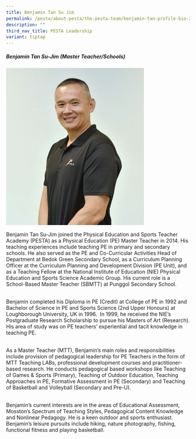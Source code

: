 ```yaml
---
title: Benjamin Tan Su Jim
permalink: /pesta/about-pesta/the-pesta-team/benjamin-tan-profile-bio-2019/
description: ""
third_nav_title: PESTA Leadership
variant: tiptap
---
```

<h5>Benjamin Tan Su-Jim (Master Teacher/Schools)</h5><div class="isomer-image-wrapper"><img style="width: 75%;" height="auto" width="100%" alt="" src="/images/DSC_0155.JPG"></div><p>Benjamin Tan Su-Jim joined the Physical Education and Sports Teacher Academy (PESTA) as a Physical Education (PE) Master Teacher in 2014. His teaching experiences include teaching PE in primary and secondary schools. He also served as the PE and Co-Curricular Activities Head of Department at Bedok Green Secondary School, as a Curriculum Planning Officer at the Curriculum Planning and Development Division (PE Unit), and as a Teaching Fellow at the National Institute of Education (NIE) Physical Education and Sports Science Academic Group. His current role is a School-Based Master Teacher (SBMTT) at Punggol Secondary School.<br><br></p><p>Benjamin completed his Diploma in PE (Credit) at College of PE in 1992 and Bachelor of Science in PE and Sports Science (2nd&nbsp;Upper Honours) at Loughborough University, UK in 1996. &nbsp;In 1999, he received the NIE’s Postgraduate Research Scholarship to pursue his Masters of Art (Research). His area of study was on PE teachers’ experiential and tacit knowledge in teaching PE.<br><br></p><p>As a Master Teacher (MTT), Benjamin’s main roles and responsibilities include provision of pedagogical leadership for PE Teachers in the form of MTT Teaching LABs, professional development courses and practitioner-based research. He conducts pedagogical based workshops like Teaching of Games &amp; Sports (Primary), Teaching of Outdoor Education, Teaching Approaches in PE, Formative Assessment in PE (Secondary) and Teaching of Basketball and Volleyball (Secondary and Pre-U). <br><br></p><p>Benjamin’s current interests are in the areas of Educational Assessment, Mosston’s Spectrum of Teaching Styles, Pedagogical Content Knowledge and Nonlinear Pedagogy. He is a keen outdoor and sports enthusiast. Benjamin’s leisure pursuits include hiking, nature photography, fishing, functional fitness and playing basketball.</p><p></p>
